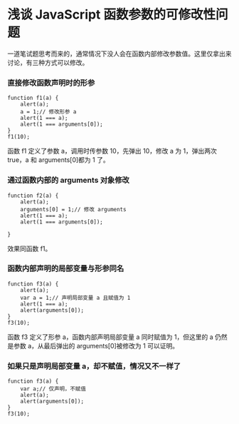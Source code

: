 # 浅谈 JavaScript 函数参数的可修改性问题

一道笔试题思考而来的，通常情况下没人会在函数内部修改参数值。这里仅拿出来讨论，有三种方式可以修改。

### 直接修改函数声明时的形参

```
function f1(a) {   
    alert(a);   
    a = 1;// 修改形参 a   
    alert(1 === a);   
    alert(1 === arguments[0]);   
}   
f1(10);  
```

函数 f1 定义了参数 a，调用时传参数 10，先弹出 10，修改 a 为 1，弹出两次 true，a 和 arguments[0]都为 1 了。

### 通过函数内部的 arguments 对象修改

```
function f2(a) {   
    alert(a);   
    arguments[0] = 1;// 修改 arguments   
    alert(1 === a);   
    alert(1 === arguments[0]);   
  
}  
```

效果同函数 f1。

### 函数内部声明的局部变量与形参同名

```
function f3(a) {   
    alert(a);   
    var a = 1;// 声明局部变量 a 且赋值为 1   
    alert(1 === a);   
    alert(arguments[0]);   
}   
f3(10);  
```

函数 f3 定义了形参 a，函数内部声明局部变量 a 同时赋值为 1，但这里的 a 仍然是参数 a，从最后弹出的 arguments[0]被修改为 1 可以证明。

### 如果只是声明局部变量 a，却不赋值，情况又不一样了

```
function f3(a) {   
    var a;// 仅声明，不赋值   
    alert(a);   
    alert(arguments[0]);   
}   
f3(10);  
```
